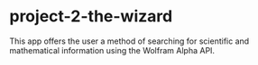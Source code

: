 # project-2-the-wizard
This app offers the user a method of searching for scientific and mathematical information using the Wolfram Alpha API.
